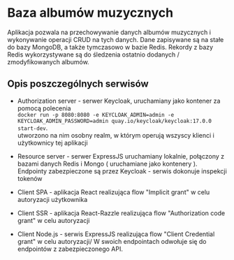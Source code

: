 # Baza albumów muzycznych

Aplikacja pozwala na przechowywanie danych albumów muzycznych i wykonywanie operacji CRUD na tych danych. Dane zapisywane są na stałe do bazy MongoDB, a także tymczasowo w bazie Redis. Rekordy z bazy Redis wykorzystywane są do śledzenia ostatnio dodanych / zmodyfikowanych albumów.

## Opis poszczególnych serwisów

- Authorization server - serwer Keycloak, uruchamiany jako kontener za pomocą polecenia  
`docker run -p 8080:8080 -e KEYCLOAK_ADMIN=admin -e KEYCLOAK_ADMIN_PASSWORD=admin quay.io/keycloak/keycloak:17.0.0 start-dev`.   
utworzono na nim osobny realm, w którym operują wszyscy klienci i użytkownicy tej aplikacji

- Resource server - serwer ExpressJS uruchamiany lokalnie, połączony z bazami danych Redis i Mongo ( uruchamiane jako kontenery ). Endpointy zabezpieczone są przez Keycloak - serwis dokonuje inspekcji tokenów

- Client SPA - aplikacja React realizująca flow "Implicit grant" w celu autoryzacji użytkownika

- Client SSR - aplikacja React-Razzle realizująca flow "Authorization code grant" w celu autoryzacji

- Client Node.js - serwis ExpressJS realizująca flow "Client Credential grant" w celu autoryzacji/ W swoich endpointach odwołuje się do endpointów z zabezpieczonego API.

